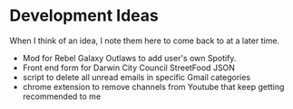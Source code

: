 # Development Ideas
When I think of an idea, I note them here to come back to at a later time.

- Mod for Rebel Galaxy Outlaws to add user's own Spotify.
- Front end form for Darwin City Council StreetFood JSON
- script to delete all unread emails in specific Gmail categories
- chrome extension to remove channels from Youtube that keep getting recommended to me

